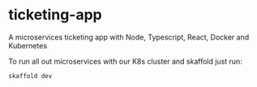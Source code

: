 # ticketing-app
A microservices ticketing app with Node, Typescript, React, Docker and Kubernetes

To run all out microservices with our K8s cluster and skaffold just run:

`skaffold dev`
